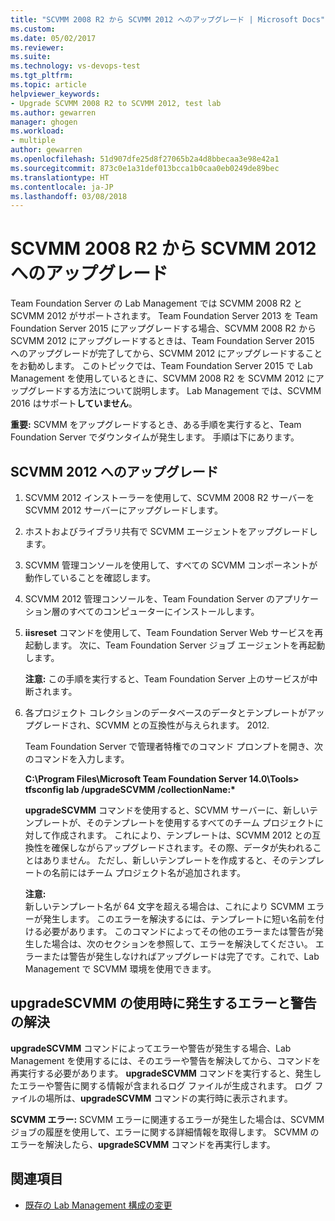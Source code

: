 ```yaml
---
title: "SCVMM 2008 R2 から SCVMM 2012 へのアップグレード | Microsoft Docs"
ms.custom: 
ms.date: 05/02/2017
ms.reviewer: 
ms.suite: 
ms.technology: vs-devops-test
ms.tgt_pltfrm: 
ms.topic: article
helpviewer_keywords:
- Upgrade SCVMM 2008 R2 to SCVMM 2012, test lab
ms.author: gewarren
manager: ghogen
ms.workload:
- multiple
author: gewarren
ms.openlocfilehash: 51d907dfe25d8f27065b2a4d8bbecaa3e98e42a1
ms.sourcegitcommit: 873c0e1a31def013bcca1b0caa0eb0249de89bec
ms.translationtype: HT
ms.contentlocale: ja-JP
ms.lasthandoff: 03/08/2018
---
```

# <a name="upgrade-scvmm-2008-r2-to-scvmm-2012"></a>SCVMM 2008 R2 から SCVMM 2012 へのアップグレード

Team Foundation Server の Lab Management では SCVMM 2008 R2 と SCVMM 2012 がサポートされます。 Team Foundation Server 2013 を Team Foundation Server 2015 にアップグレードする場合、SCVMM 2008 R2 から SCVMM 2012 にアップグレードするときは、Team Foundation Server 2015 へのアップグレードが完了してから、SCVMM 2012 にアップグレードすることをお勧めします。 このトピックでは、Team Foundation Server 2015 で Lab Management を使用しているときに、SCVMM 2008 R2 を SCVMM 2012 にアップグレードする方法について説明します。
Lab Management では、SCVMM 2016 はサポート**していません**。 

**重要:** SCVMM をアップグレードするとき、ある手順を実行すると、Team Foundation Server でダウンタイムが発生します。 手順は下にあります。

## <a name="upgrading-to-scvmm-2012"></a>SCVMM 2012 へのアップグレード

1. SCVMM 2012 インストーラーを使用して、SCVMM 2008 R2 サーバーを SCVMM 2012 サーバーにアップグレードします。

1. ホストおよびライブラリ共有で SCVMM エージェントをアップグレードします。

1. SCVMM 管理コンソールを使用して、すべての SCVMM コンポーネントが動作していることを確認します。

1. SCVMM 2012 管理コンソールを、Team Foundation Server のアプリケーション層のすべてのコンピューターにインストールします。

1. **iisreset** コマンドを使用して、Team Foundation Server Web サービスを再起動します。 次に、Team Foundation Server ジョブ エージェントを再起動します。

   **注意:** この手順を実行すると、Team Foundation Server 上のサービスが中断されます。

1. 各プロジェクト コレクションのデータベースのデータとテンプレートがアップグレードされ、SCVMM との互換性が与えられます。 
   2012.

   Team Foundation Server で管理者特権でのコマンド プロンプトを開き、次のコマンドを入力します。

   **C:\\Program Files\\Microsoft Team Foundation Server 14.0\\Tools\> tfsconfig lab /upgradeSCVMM /collectionName:\***

   **upgradeSCVMM** コマンドを使用すると、SCVMM サーバーに、新しいテンプレートが、そのテンプレートを使用するすべてのチーム プロジェクトに対して作成されます。 これにより、テンプレートは、SCVMM 2012 との互換性を確保しながらアップグレードされます。その際、データが失われることはありません。 ただし、新しいテンプレートを作成すると、そのテンプレートの名前にはチーム プロジェクト名が追加されます。

   **注意:**  
   新しいテンプレート名が 64 文字を超える場合は、これにより SCVMM エラーが発生します。 このエラーを解決するには、テンプレートに短い名前を付ける必要があります。 このコマンドによってその他のエラーまたは警告が発生した場合は、次のセクションを参照して、エラーを解決してください。 エラーまたは警告が発生しなければアップグレードは完了です。これで、Lab Management で SCVMM 環境を使用できます。

## <a name="resolving-errors-and-warnings-when-using-the-upgradescvmm-command"></a>upgradeSCVMM の使用時に発生するエラーと警告の解決

**upgradeSCVMM** コマンドによってエラーや警告が発生する場合、Lab Management を使用するには、そのエラーや警告を解決してから、コマンドを再実行する必要があります。 **upgradeSCVMM** コマンドを実行すると、発生したエラーや警告に関する情報が含まれるログ ファイルが生成されます。 ログ ファイルの場所は、**upgradeSCVMM** コマンドの実行時に表示されます。

**SCVMM エラー:** SCVMM エラーに関連するエラーが発生した場合は、SCVMM ジョブの履歴を使用して、エラーに関する詳細情報を取得します。 SCVMM のエラーを解決したら、**upgradeSCVMM** コマンドを再実行します。

## <a name="see-also"></a>関連項目

* [既存の Lab Management 構成の変更](https://msdn.microsoft.com/library/ee704508%28v=vs.140%29.aspx)
